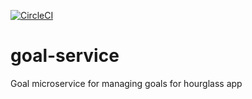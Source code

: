 [![CircleCI](https://circleci.com/gh/circleci/circleci-docs.svg?style=svg)](https://circleci.com/gh/circleci/goal-service)
# goal-service
Goal microservice for managing goals for hourglass app
